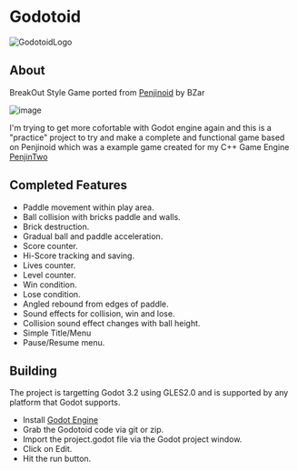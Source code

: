 # Godotoid
![GodotoidLogo](https://user-images.githubusercontent.com/816975/112551451-edea8280-8db8-11eb-85f6-01633a5aacfe.png)

## About
BreakOut Style Game ported from [Penjinoid](https://github.com/bzar/penjinoid) by BZar

![image](https://user-images.githubusercontent.com/816975/112047164-d1deab00-8b44-11eb-8adc-faee302779ea.png)

I'm trying to get more cofortable with Godot engine again and this is a "practice" project to try and make a complete and functional game based on Penjinoid which was a example game created for my C++ Game Engine [PenjinTwo](https://github.com/pokeparadox/PenjinTwo)

## Completed Features
* Paddle movement within play area.
* Ball collision with bricks paddle and walls.
* Brick destruction.
* Gradual ball and paddle acceleration.
* Score counter.
* Hi-Score tracking and saving.
* Lives counter.
* Level counter.
* Win condition.
* Lose condition.
* Angled rebound from edges of paddle.
* Sound effects for collision, win and lose.
* Collision sound effect changes with ball height.
* Simple Title/Menu
* Pause/Resume menu.

## Building
The project is targetting Godot 3.2 using GLES2.0 and is supported by any platform that Godot supports.

* Install [Godot Engine](https://godotengine.org/)
* Grab the Godotoid code via git or zip.
* Import the project.godot file via the Godot project window.
* Click on Edit.
* Hit the run button.
